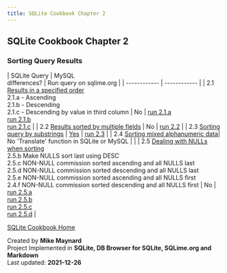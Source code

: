```yaml
---
title: SQLite Cookbook Chapter 2
---
```

## SQLite Cookbook Chapter 2

### Sorting Query Results

| SQLite Query        | MySQL<BR>differences? | Run query on sqlime.org |
| ------------ | ------------ |
| 2.1 [Results in a specified order](https://github.com/bibliodatos/SQLite_Cookbook/blob/main/chapter_2/2.1.sql)<BR>  2.1.a  - Ascending<BR>  2.1.b - Descending<BR>  2.1.c - Descending by value in third column | No | [run 2.1.a](https://sqlime.org/#gist:d4c9c5d7fde993304b59fdb51059701f)<BR>[run 2.1.b](https://sqlime.org/#gist:6c6cc239ea780bd808948c2f6e8a02ed)<BR>[run 2.1.c](https://sqlime.org/#gist:e5943e9e3bb4d1304d850e3693b48272) |
| 2.2 [Results sorted by multiple fields](https://github.com/bibliodatos/SQLite_Cookbook/blob/main/chapter_2/2.2.sql) | No | [run 2.2](https://sqlime.org/#gist:d0d5f1ff743bf98c628efc437c906102) |
| 2.3 [Sorting query by substrings](https://github.com/bibliodatos/SQLite_Cookbook/blob/main/chapter_2/2.3.sql) | [Yes](len.html) | [run 2.3](https://sqlime.org/#gist:bdcd7b9f6ba74a4704ae9a2ef8f0aaeb) |
| 2.4 [Sorting mixed alphanumeric data](https://github.com/bibliodatos/SQLite_Cookbook/blob/main/chapter_2/2.4.sql)| No 'Translate' function in SQLite or MySQL | |
| 2.5 [Dealing with NULLs when sorting](https://github.com/bibliodatos/SQLite_Cookbook/blob/main/chapter_2/2.5.sql)<BR>2.5.b Make NULLS sort last using DESC<BR>2.5.c NON-NULL commission sorted ascending and all NULLS last<BR>2.5.d NON-NULL commission sorted descending and all NULLS last<BR>2.5.e NON-NULL commission sorted ascending and all NULLS first<BR>2.4.f NON-NULL commission sorted descending and all NULLS first | No | [run 2.5.a](https://sqlime.org/#gist:537dc372b70fcf51f7192026d99c32c1)<BR>[run 2.5.b](https://sqlime.org/#gist:bf423fccfb569857aa1f41a016afeb42)<BR>[run 2.5.c](https://sqlime.org/#gist:c68100f42a0a1bfc287110532709c13c)<BR>[run 2.5.d](https://sqlime.org/#gist:2f501f93831e5c0167053f729ef5af04) |

[SQLite Cookbook Home](./index.html)

Created by **Mike Maynard**<BR>
Project Implemented in **SQLite, DB Browser for SQLite, SQLime.org and Markdown**<BR>
Last updated: **2021-12-26**
